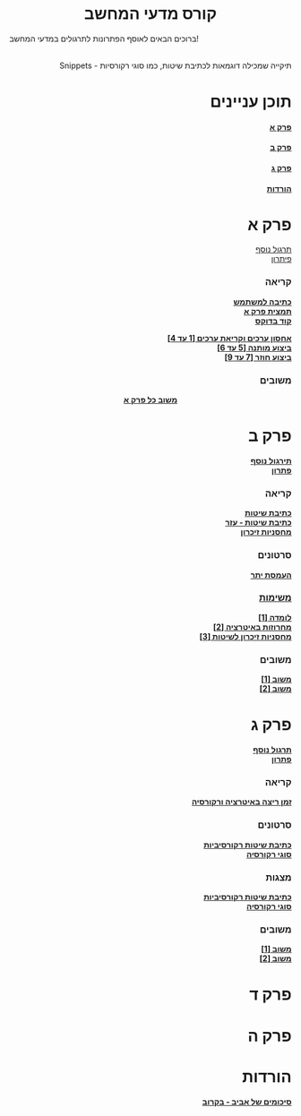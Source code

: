 <h1 style="text-align:center;">קורס מדעי המחשב</h1>
<p>ברוכים הבאים לאוסף הפתרונות לתרגולים במדעי המחשב!<br><br></p>
<div align="right">Snippets - תיקייה שמכילה דוגמאות לכתיבת שיטות, כמו סוגי רקורסיות</p>
<p>
  <h1>תוכן עניינים</h1>
  <h4><a href="https://github.com/avivper/ComputerScience#%D7%A4%D7%A8%D7%A7-%D7%90">פרק א</a></h4>
  <h4><a href="https://github.com/avivper/ComputerScience#%D7%A4%D7%A8%D7%A7-%D7%91">פרק ב</a></h4>
  <h4><a href="https://github.com/avivper/ComputerScience/blob/main/README.md#%D7%A4%D7%A8%D7%A7-%D7%92-1">פרק ג</h4>
  <h4><a href="https://github.com/avivper/ComputerScience/blob/main/README.md#%D7%94%D7%95%D7%A8%D7%93%D7%95%D7%AA-1">הורדות</a></h4>
</p>
<p style="text-align:center;"> 
  <h1>פרק א</h1>
  <p>
    <a href="https://drive.google.com/file/d/13eqXO-jXVOyVAMB4nxbDNLFCxsxQdWeY/view">תרגול נוסף</a><br>
    <a href="https://drive.google.com/file/d/1wGDqRJDwpdA2uGRZFXRxQ3hPGSaWC0nk/view">פיתרון</a><br>
  </p>
  <h3>קריאה</h3>
<p>
  <b><a href= "https://drive.google.com/file/d/1D_T6rEhG6G54UmRRnLSxk5hWjCfKHCau/view">כתיבה למשתמש</a></b><br>
  <b><a href="https://docs.google.com/document/d/1kHPTRFQET7A-fUUbNRSMc4GeV9xbES15POiMqul1aFU/edit">תמצית פרק א</a></b><br>
  <b><a href="https://drive.google.com/file/d/1syZpD_FDo8CaAAgeq2b3Po-eshw0q7iV/view">קוד בדוקס</a></b>
</p>
  <h3משימות</h3>
  <p>
    <b><a href= "https://drive.google.com/file/d/1i4sDSC-VGV6OyUu1PpmMppEBh6eUkJex/view">אחסון ערכים וקריאת ערכים [1 עד 4]</a><br>
    <b><a href= "https://drive.google.com/file/d/1HN4bdVMxvMneLXUZMiXS-VtgYjEbbQkX/view">ביצוע מותנה [5 עד 6]</a><br>
    <b><a href= "https://drive.google.com/file/d/1ojQU-gWkrKmp3BXqwSQlVc2du6T9pAs6/view">ביצוע חוזר [7 עד 9]</a><br>
  </p>
  <h3>משובים</h3>
  <p style="text-align:center;">
    <b><a href ="https://docs.google.com/document/d/1cbCG3wZp6EKVxtQ5FxSQyHg1pXAEW8ev6ktQdRbKPrc/edit">משוב כל פרק א</a></b><br>
  </p>
</p>

<p>
  <h1>פרק ב</h1>
  <p>
    <b><a href="https://drive.google.com/file/d/1SN6pjH3AXUTFTpdgxGDx8X1plbIG_fVT/view">תירגול נוסף</a></b><br>
    <b><a href="https://drive.google.com/file/d/1wq4yMSRZiyjwG_h1kT1Q4Cgk-LF2QPCh/view">פתרון</a></b>
  </p>
  <h3>קריאה</h3>
  <p>
    <b><a href="https://docs.google.com/presentation/d/168gNhrAh4C9Apeaa5NFdwyVR24vIFfmaV_iyw531zRk/edit#slide=id.p">כתיבת שיטות</a></b><br>
    <b><a href="https://drive.google.com/file/d/1drsVNkIrjgjySHe3AoM87h4sIFS-1vyH/view">כתיבת שיטות - עזר</a></b><br>
    <b><a href="https://drive.google.com/file/d/1uJESH8qoza35PoK05BBELhnH3nru_-XU/view">מחסניות זיכרון</a></b><br>
  </p>
  <h3>סרטונים</h3>
  <p>
    <b><a href="https://drive.google.com/file/d/13_hnqlT7rgCtVMkGMp1W_QKJvzZItZTA/view">העמסת יתר</b><br>
  </p>
  <h3>משימות</h3>
  <p>
      <b><a href="https://drive.google.com/file/d/1d3nD3o0lBEWHcJ0VNqC8PuSRAxWl8NWn/view">לומדה [1]</a></b><br>
      <b><a href="https://drive.google.com/file/d/1uMLHStoO4xOL0HiG3JnWEr7_U1vaVw8k/view">מחרוזות באיטרציה [2]</a></b><br>
      <b><a href="https://drive.google.com/file/d/1qkDLMZk0rE3kBmPmSsCtkywhdbigc2By/view">מחסניות זיכרון לשיטות [3]</a></b><br>
  </p>
  <h3>משובים</h3>
  <p>
    <b><a href="https://docs.google.com/presentation/d/1Rl9MKarIuiPKKU1bvizLjh6W54KzeYBcDZiMcl48lc8/edit">משוב [1]</a></b><br>
    <b><a href="https://docs.google.com/document/d/14AW35kKOQ_3Z61iMNmW5-EeEVwh-Um-nB_9MthZoCLk/edit">משוב [2]</a></b><br>
  </p>
</p>

<p>
  <h1>פרק ג</h1>
  <p>
    <b><a href="https://drive.google.com/file/d/1zBgkmtgYpeTI4oaN7SGGSuDMaCc4XtK0/view">תרגול נוסף</a></b><br>
    <b><a href="https://drive.google.com/file/d/1Rxf2m2EvuewCQlH5ir6vKlnaxQtQoX0O/view">פתרון</a></b><br>
  </p>
  <h3>קריאה</h3>
  <p>
    <b><a href="https://drive.google.com/file/d/1OMyVAmqcx18F2VjZCaz7ykdu5VliUn26/view">זמן ריצה באיטרציה ורקורסיה</a></b><br>
  </p>
  <h3>סרטונים</h3>
  <p>
    <b><a href="https://drive.google.com/file/d/13_hnqlT7rgCtVMkGMp1W_QKJvzZItZTA/view">כתיבת שיטות רקורסיביות</a></b><br>
    <b><a href="https://drive.google.com/file/d/1XssZlbmDI7UZTI0ImTVsl7kBtNPe2COQ/view">סוגי רקורסיה</a></b><br>
  </p>
  <h3>מצגות</h3>
  <p>
    <b><a href="https://docs.google.com/presentation/d/1ZBfbRs6qP_FWclFdA3KTO3YAoK7yRL3XITBZPTRnjIk/edit">כתיבת שיטות רקורסיביות</a></b><br>
    <b><a href="https://docs.google.com/presentation/d/1HF3RwVx5yPQ9U4Iygfl-fokgGZ5N1eG1wlxAVqhUlOU/edit">סוגי רקורסיה</a></b><br>
  </p>
  <h3>משובים</h3>
  <p>
    <b><a href="https://docs.google.com/document/d/1ax2j90rY-rsXXxIxPxOoOv24WkhC3Ud5GD-vocz5iXo/edit">משוב [1]</a></b><br>
    <b><a href="https://docs.google.com/document/d/1um2s6K4PGt-fWWa9CHdyu0-SfgrYZJ1mzaptIk6rKUo/edit">משוב [2]</a></b><br>
  </p>
</p>

<p>
  <h1>פרק ד</h1>
</p>

<p>
  <h1>פרק ה</h1>
</p>

<p>
  <h1>הורדות</h1>
  <p>
    <b><a href="">סיכומים של אביב - בקרוב</a></b><br> 
  </p>
</p>
